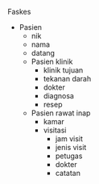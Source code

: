 Faskes
- Pasien
    - nik
    - nama
    - datang
    - Pasien klinik
        - klinik tujuan
        - tekanan darah
        - dokter
        - diagnosa
        - resep
    - Pasien rawat inap
        - kamar
        - visitasi
            - jam visit
            - jenis visit
            - petugas
            - dokter
            - catatan
